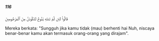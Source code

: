 ##### 116

<span class="ayah">قَالُوا۟ لَئِن لَّمْ تَنتَهِ يَٰنُوحُ لَتَكُونَنَّ مِنَ ٱلْمَرْجُومِينَ</span>

<span class="ayah_translation">Mereka berkata: "Sungguh jika kamu tidak (mau) berhenti hai Nuh, niscaya benar-benar kamu akan termasuk orang-orang yang dirajam".</span>
